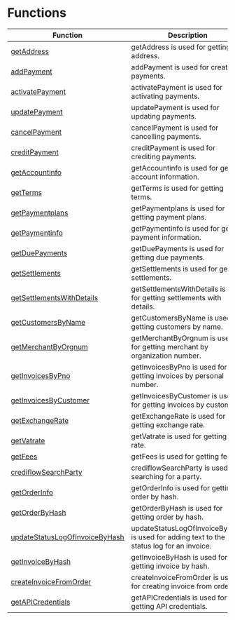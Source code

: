 # Functions

<include from="Snippets-PaymentAPI.md" element-id="snippet-header"></include>

| Function                                                            | Description                                                                              |
|---------------------------------------------------------------------|------------------------------------------------------------------------------------------|
| [getAddress](getAddress.md)                                         | getAddress is used for getting address.                                                  |
| [addPayment](addPayment.md)                                         | addPayment is used for creating payments.                                                |
| [activatePayment](activatePayment.md)                               | activatePayment is used for activating payments.                                         |
| [updatePayment](updatePayment.md)                                   | updatePayment is used for updating payments.                                             |
| [cancelPayment](cancelPayment.md)                                   | cancelPayment is used for cancelling payments.                                           |
| [creditPayment](creditPayment.md)                                   | creditPayment is used for crediting payments.                                            |
| [getAccountinfo](getAccountinfo.md)                                 | getAccountinfo is used for getting account information.                                  |
| [getTerms](getTerms.md)                                             | getTerms is used for getting terms.                                                      |
| [getPaymentplans](getPaymentplans.md)                               | getPaymentplans is used for getting payment plans.                                       |
| [getPaymentinfo](getPaymentinfo.md)                                 | getPaymentinfo is used for getting payment information.                                  |
| [getDuePayments](getDuePayments.md)                                 | getDuePayments is used for getting due payments.                                         |
| [getSettlements](getSettlements.md)                                 | getSettlements is used for getting settlements.                                          |
| [getSettlementsWithDetails](getSettlementsWithDetails.md)           | getSettlementsWithDetails is used for getting settlements with details.                  |
| [getCustomersByName](getCustomersByName.md)                         | getCustomersByName is used for getting customers by name.                                |
| [getMerchantByOrgnum](getMerchantByOrgnum.md)                       | getMerchantByOrgnum is used for getting merchant by organization number.                 |
| [getInvoicesByPno](getInvoicesByPno.md)                             | getInvoicesByPno is used for getting invoices by personal number.                        |
| [getInvoicesByCustomer](getInvoicesByCustomer.md)                   | getInvoicesByCustomer is used for getting invoices by customer.                          |
| [getExchangeRate](getExchangeRate.md)                               | getExchangeRate is used for getting exchange rate.                                       |
| [getVatrate](getVatrate.md)                                         | getVatrate is used for getting VAT rate.                                                 |
| [getFees](getFees.md)                                               | getFees is used for getting fees.                                                        |
| [crediflowSearchParty](crediflowSearchParty.md)                     | crediflowSearchParty is used for searching for a party.                                  |
| [getOrderInfo](getOrderInfo.md)                                     | getOrderInfo is used for getting order by hash.                                          |
| [getOrderByHash](getOrderByHash.md)                                 | getOrderByHash is used for getting order by hash.                                        |
| [updateStatusLogOfInvoiceByHash](updateStatusLogOfInvoiceByHash.md) | updateStatusLogOfInvoiceByHash is used for adding text to the status log for an invoice. |
| [getInvoiceByHash](getInvoiceByHash.md)                             | getInvoiceByHash is used for getting invoice by hash.                                    |
| [createInvoiceFromOrder](createInvoiceFromOrder.md)                 | createInvoiceFromOrder is used for creating invoice from order.                          |
| [getAPICredentials](getAPICredentials.md)                           | getAPICredentials is used for getting API credentials.                                   |
